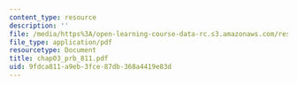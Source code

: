 ```yaml
---
content_type: resource
description: ''
file: /media/https%3A/open-learning-course-data-rc.s3.amazonaws.com/res-6-001-continuum-electromechanics-spring-2009/9fdca811a9eb3fce87db368a4419e83d_chap03_prb_811.pdf
file_type: application/pdf
resourcetype: Document
title: chap03_prb_811.pdf
uid: 9fdca811-a9eb-3fce-87db-368a4419e83d
---
```

